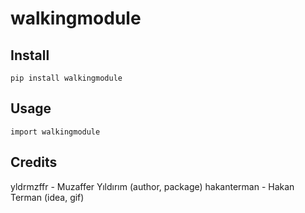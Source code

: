 # walkingmodule

## Install
    pip install walkingmodule

## Usage

    import walkingmodule


## Credits
yldrmzffr - Muzaffer Yıldırım (author, package)
hakanterman - Hakan Terman (idea, gif)
